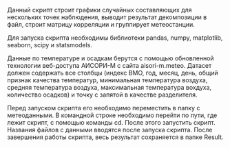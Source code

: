 Данный скрипт строит графики случайных составляющих для нескольких точек наблюдения, выводит результат декомпозиции в файл, строит матрицу корреляции и группирует метеостанции.

Для запуска скрипта необходимы библиотеки pandas, numpy, matplotlib, seaborn, scipy и statsmodels.

Данные по температуре и осадкам берутся с помощью обновленной технологии веб-доступа АИСОРИ-М с сайта aisori-m.meteo. Датасет должен содержать все столбцы (индекс ВМО, год, месяц, день, общий признак качества температур, минимальная температура воздуха, средняя температура воздуха, максимальная температура вохдуха, количество осадков) и точку с запятой в качестве разделителя.

Перед запуском скрипта его необходимо переместить в папку с метеоданными. В командной строке необходимо перейти по пути, где лежит скрипт, с помощью команды cd. После этого запустить скрипт. Названия файлов с данными вводятся после запуска скрипта. После завершения работы скрипта, весь результат сохраняется в папке Result.
